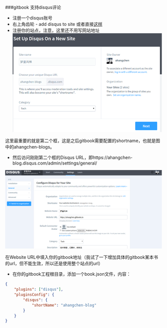 ###gitbook 支持disqus评论

- 注册一个disqus账号
- 右上角齿轮 - add disqus to site 或者直接[这样](https://disqus.com/admin/create/)
- 注册你的站点，注意，这里还不用写网站地址
![](create_site.png)

这里最重要的就是第二个框，这是之后gitbook需要配置的shortname，也就是图中的ahangchen-blogs。

- 然后访问刚刚第二个框的Disqus URL，即https://ahangchen-blog.disqus.com/admin/settings/general/

![](setting.png)


在Website URL中填入你的gitbook地址（我试了一下增加具体的gitbook某本书的url，但不能生效，所以还是使用整个站点的url）


- 在你的gitbook工程根目录，添加一个book.json文件，内容：

```json
{
    "plugins": ["disqus"],
    "pluginsConfig": {
        "disqus": {
            "shortName": "ahangchen-blog"
        }
    }  
}
```